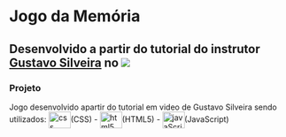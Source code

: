 # Jogo da Memória

## Desenvolvido a partir do tutorial do instrutor [Gustavo Silveira](https://www.youtube.com/playlist?list=PLclUTiUoLCbC7ynbckOgMO0sXHh5uXVv8) no  <img src="https://img.shields.io/badge/YouTube-FF0000?style=for-the-badge&logo=youtube&logoColor=white" target="_blank">


### Projeto 

Jogo desenvolvido apartir do tutorial em video de Gustavo Silveira sendo utilizados: <img align="center" alt="css" height="30" width="40" 
img src="https://cdn.jsdelivr.net/gh/devicons/devicon/icons/css3/css3-original.svg" />(CSS) - <img align="center" alt="html5" height="30" width="40" 
img src="https://cdn.jsdelivr.net/gh/devicons/devicon/icons/html5/html5-original.svg" />(HTML5) -  <img align="center" alt="javaScript" height="30" width="40" 
img src="https://cdn.jsdelivr.net/gh/devicons/devicon/icons/javascript/javascript-original.svg" />(JavaScript)
